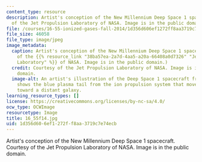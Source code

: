 ```yaml
---
content_type: resource
description: Artist's conception of the New Millennium Deep Space 1 spacecraft. Courtesy
  of the Jet Propulsion Laboratory of NASA. Image is in the public domain.
file: /courses/16-55-ionized-gases-fall-2014/1d356d606ef1272ff8aa3719c7e74ecb_16_55f14.jpg
file_size: 46058
file_type: image/jpeg
image_metadata:
  caption: Artist's conception of the New Millennium Deep Space 1 spacecraft. (Courtesy
    of the {{% resource_link "38ba57ea-2a7d-4aa5-a20a-66408a0d7326" "Jet Propulsion
    Laboratory" %}} of NASA. Image is in the public domain.)
  credit: Courtesy of the Jet Propulsion Laboratory of NASA. Image is in the public
    domain.
  image-alt: An artist's illustration of the Deep Space 1 spacecraft from behind that
    shows the blue plasma tail from the ion propulsion system that moves the craft
    toward a distant galaxy.
learning_resource_types: []
license: https://creativecommons.org/licenses/by-nc-sa/4.0/
ocw_type: OCWImage
resourcetype: Image
title: 16_55f14.jpg
uid: 1d356d60-6ef1-272f-f8aa-3719c7e74ecb
---
```

Artist's conception of the New Millennium Deep Space 1 spacecraft. Courtesy of the Jet Propulsion Laboratory of NASA. Image is in the public domain.